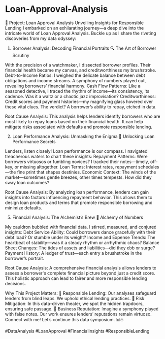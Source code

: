 # Loan-Approval-Analysis
🚀 Project: Loan Approval Analysis
Unveiling Insights for Responsible Lending
I embarked on an exhilarating journey—a deep dive into the intricate world of Loan Approval Analysis. Buckle up as I share the riveting discoveries from my data odyssey:

1. Borrower Analysis: Decoding Financial Portraits
🔍 The Art of Borrower Scrutiny

With the precision of a watchmaker, I dissected borrower profiles. Their financial health became my canvas, and creditworthiness my brushstroke.
Debt-to-Income Ratios: I weighed the delicate balance between debt obligations and income streams. A symphony of numbers played out, revealing borrowers’ financial harmony.
Cash Flow Patterns: Like a seasoned detective, I traced the rhythm of income—its consistency, its cadence. Was it a waltz or a chaotic jazz improvisation?
Creditworthiness: Credit scores and payment histories—my magnifying glass hovered over these vital clues. The verdict? A borrower’s ability to repay, etched in data.

Root Cause Analysis: This analysis helps lenders identify borrowers who are most likely to repay loans based on their financial health. 
It can help mitigate risks associated with defaults and promote responsible lending.

2. Loan Performance Analysis: Unmasking the Enigma
🔑 Unlocking Loan Performance Secrets

Lenders, listen closely! Loan performance is our compass. I navigated treacherous waters to chart these insights:
Repayment Patterns: Were borrowers virtuosos or fumbling novices? I tracked their notes—timely, off-key, or missing altogether.
Loan Terms: Interest rates, repayment schedules—the fine print that shapes destinies.
Economic Context: The winds of the market—sometimes gentle breezes, other times tempests. How did they sway loan outcomes?

Root Cause Analysis: By analyzing loan performance, lenders can gain insights into factors influencing repayment behavior. 
This allows them to design loan products and terms that promote responsible borrowing and minimize defaults.

5. Financial Analysis: The Alchemist’s Brew
🔮 Alchemy of Numbers

My cauldron bubbled with financial data. I stirred, measured, and conjured insights:
Debt Service Ability: Could borrowers dance gracefully with their debt load? Or stumble under its weight?
Income and Expense Trends: The heartbeat of stability—was it a steady rhythm or arrhythmic chaos?
Balance Sheet Changes: The tides of assets and liabilities—did they ebb or surge?
Payment History: A ledger of trust—each entry a brushstroke in the borrower’s portrait.

Root Cause Analysis: A comprehensive financial analysis allows lenders to assess a borrower's complete financial picture beyond just a credit score.
This holistic approach can lead to fairer and more responsible lending decisions.

Why This Project Matters:
🌟 Responsible Lending: Our analyses safeguard lenders from blind leaps. We uphold ethical lending practices. 🌟 Risk Mitigation: In this data-driven theater, we spot the hidden trapdoors, ensuring safe passage. 🌟 Business Reputation: Imagine a symphony played with false notes. Our work ensures lenders’ reputations remain virtuoso.
Connect with me! Let’s continue this data symposium. 📊🔥

#DataAnalysis #LoanApproval #FinancialInsights #ResponsibleLending
